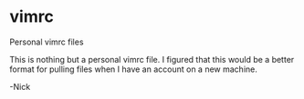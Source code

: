 vimrc
=====

Personal vimrc files

This is nothing but a personal vimrc file.
I figured that this would be a better format for pulling files when I have an account on a new machine.

-Nick

